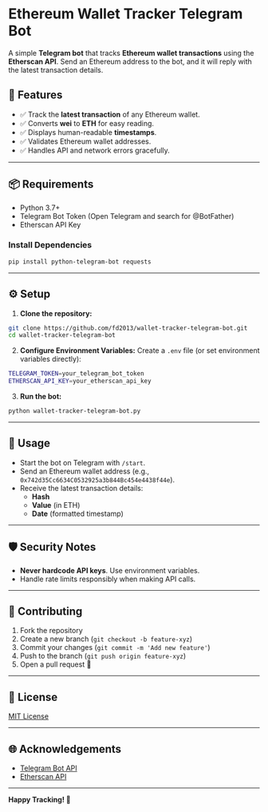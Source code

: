 # Ethereum Wallet Tracker Telegram Bot

A simple **Telegram bot** that tracks **Ethereum wallet transactions** using the **Etherscan API**. Send an Ethereum address to the bot, and it will reply with the latest transaction details.

## 🚀 Features
- ✅ Track the **latest transaction** of any Ethereum wallet.
- ✅ Converts **wei** to **ETH** for easy reading.
- ✅ Displays human-readable **timestamps**.
- ✅ Validates Ethereum wallet addresses.
- ✅ Handles API and network errors gracefully.

---

## 📦 Requirements
- Python 3.7+
- Telegram Bot Token (Open Telegram and search for @BotFather)
- Etherscan API Key

### Install Dependencies
```bash
pip install python-telegram-bot requests
```

---

## ⚙️ Setup

1. **Clone the repository:**
```bash
git clone https://github.com/fd2013/wallet-tracker-telegram-bot.git
cd wallet-tracker-telegram-bot
```

2. **Configure Environment Variables:**
Create a `.env` file (or set environment variables directly):
```bash
TELEGRAM_TOKEN=your_telegram_bot_token
ETHERSCAN_API_KEY=your_etherscan_api_key
```

3. **Run the bot:**
```bash
python wallet-tracker-telegram-bot.py
```

---

## 💬 Usage
- Start the bot on Telegram with `/start`.
- Send an Ethereum wallet address (e.g., `0x742d35Cc6634C0532925a3b844Bc454e4438f44e`).
- Receive the latest transaction details:
  - **Hash**
  - **Value** (in ETH)
  - **Date** (formatted timestamp)

---

## 🛡️ Security Notes
- **Never hardcode API keys**. Use environment variables.
- Handle rate limits responsibly when making API calls.

---

## 🧩 Contributing
1. Fork the repository
2. Create a new branch (`git checkout -b feature-xyz`)
3. Commit your changes (`git commit -m 'Add new feature'`)
4. Push to the branch (`git push origin feature-xyz`)
5. Open a pull request 🚀

---

## 📜 License
[MIT License](LICENSE)

---

## 🌐 Acknowledgements
- [Telegram Bot API](https://core.telegram.org/bots/api)
- [Etherscan API](https://docs.etherscan.io/)

---

**Happy Tracking! 🚀**


